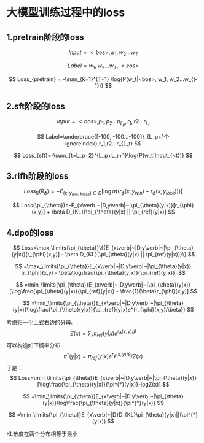 # 大模型训练过程中的loss

## 1.pretrain阶段的loss


$$
Input = <bos>, w_1, w_2...w_T 
$$

$$
Label=w_1,w_2...w_T,<eos>
$$

$$
Loss_{pretrain} = -\sum_{k=1}^{T+1} \log{P(w_t|<bos>, w_1, w_2...w_{t-1})}
$$

## 2.sft阶段的loss

$$
Input = <bos>, p_1, p_2...p_{L_p},r_1,r2...r_{L_t}
$$

$$
Label=\underbrace{[-100, -100...-100]}_{L_p+1个ignoreIndex},r_1,r2...r_{L_t}
$$

$$
Loss_{sft}=-\sum_{t=L_p+2}^{L_p+L_r+1}\log{P(w_t|Input_{<t})}
$$

## 3.rlfh阶段的loss

$$
Loss_{R}(R_{\phi})=-E_{(x,y_{win},y_{lose})\in{D}}[\log{{\sigma}((r_{\phi}(x, y_{win}) - r_{\phi}(x, y_{lose})))}]
$$

$$
Loss(\pi_{\theta})=-E_{x\verb|~|D,y\verb|~|\pi_{\theta}(y|x)}[r_{\phi}(x,y)] + \beta D_{KL}[\pi_{\theta}(y|x) || \pi_{ref}(y|x)]
$$

## 4.dpo的loss

$$
Loss=\max_\limits{\pi_{\theta}}\{{E_{x\verb|~|D,y\verb|~|\pi_{\theta}(y|x)}[r_{\phi}(x,y)] - \beta D_{KL}[\pi_{\theta}(y|x) || \pi_{ref}(y|x)]}\}
$$

$$
=\max_\limits{\pi_{\theta}}E_{x\verb|~|D,y\verb|~|\pi_{\theta}(y|x)}[r_{\phi}(x,y) - \beta\log\frac{\pi_{\theta}(y|x)}{\pi_{ref}(y|x)}]
$$

$$
=\min_\limits{\pi_{\theta}}E_{x\verb|~|D,y\verb|~|\pi_{\theta}(y|x)}[\log\frac{\pi_{\theta}(y|x)}{\pi_{ref}(y|x)} - \frac{1}{\beta}r_{\phi}(x,y)]
$$

$$
=\min_\limits{\pi_{\theta}}E_{x\verb|~|D,y\verb|~|\pi_{\theta}(y|x)}\log\frac{\pi_{\theta}(y|x)}{\pi_{ref}(y|x)e^{r_{\phi}(x,y)/\beta}}
$$

考虑归一化上式右边的分母:
$$
Z(x)=\sum_{y}\pi_{ref}(y|x)e^{r_{\phi}(x,y)/\beta}
$$
可以构造如下概率分布：
$$
\pi^{*}(y|x)=\pi_{ref}(y|x)e^{r_{\phi}(x,y)/\beta}/Z(x)
$$
于是：
$$
Loss=\min_\limits{\pi_{\theta}}E_{x\verb|~|D,y\verb|~|\pi_{\theta}(y|x)}[\log\frac{\pi_{\theta}(y|x)}{\pi^{*}(y|x)}-logZ(x)]
$$

$$
=\min_\limits{\pi_{\theta}}E_{x\verb|~|D,y\verb|~|\pi_{\theta}(y|x)}\log\frac{\pi_{\theta}(y|x)}{\pi^{*}(y|x)}
$$

$$
=\min_\limits{\pi_{\theta}}E_{x\verb|~|D}D_{KL}\pi_{\theta}(y|x)||(\pi^{*}(y|x))
$$

KL散度在两个分布相等于最小